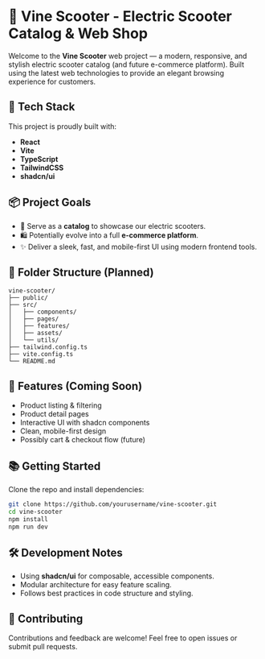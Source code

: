 # 🍃 Vine Scooter - Electric Scooter Catalog & Web Shop

Welcome to the **Vine Scooter** web project — a modern, responsive, and stylish electric scooter catalog (and future e-commerce platform). Built using the latest web technologies to provide an elegant browsing experience for customers.

## 🚀 Tech Stack

This project is proudly built with:

- **React**
- **Vite**
- **TypeScript**
- **TailwindCSS**
- **shadcn/ui**

## 📦 Project Goals

- 🛴 Serve as a **catalog** to showcase our electric scooters.
- 🛍️ Potentially evolve into a full **e-commerce platform**.
- ✨ Deliver a sleek, fast, and mobile-first UI using modern frontend tools.

## 🧱 Folder Structure (Planned)

```
vine-scooter/
├── public/
├── src/
│   ├── components/
│   ├── pages/
│   ├── features/
│   ├── assets/
│   └── utils/
├── tailwind.config.ts
├── vite.config.ts
└── README.md
```

## 📸 Features (Coming Soon)

- Product listing & filtering
- Product detail pages
- Interactive UI with shadcn components
- Clean, mobile-first design
- Possibly cart & checkout flow (future)

## 📚 Getting Started

Clone the repo and install dependencies:

```bash
git clone https://github.com/yourusername/vine-scooter.git
cd vine-scooter
npm install
npm run dev
```

## 🛠️ Development Notes

- Using **shadcn/ui** for composable, accessible components.
- Modular architecture for easy feature scaling.
- Follows best practices in code structure and styling.

## 🤝 Contributing

Contributions and feedback are welcome! Feel free to open issues or submit pull requests.